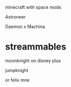 
minecraft with space mods

Astroneer

Daemon x Machina

# streammables
moonknight on  disney plus

jumpknight

or felix mne